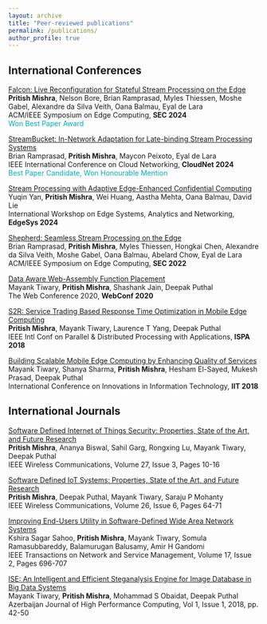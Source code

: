 ```yaml
---
layout: archive
title: "Peer-reviewed publications"
permalink: /publications/
author_profile: true
---
```


## International Conferences

[Falcon: Live Reconfiguration for Stateful Stream Processing on the Edge]()   
**Pritish Mishra**, Nelson Bore, Brian Ramprasad, Myles Thiessen, Moshe Gabel, Alexandre da Silva Veith, Oana Balmau,
Eyal de Lara   
ACM/IEEE Symposium on Edge Computing, **SEC 2024**   
<span style="color:#00adb5">Won Best Paper Award</span>

[StreamBucket: In-Network Adaptation for Late-binding Stream Processing Systems]()  
Brian Ramprasad, **Pritish Mishra**, Maycon Peixoto, Eyal de Lara   
IEEE International Conference on Cloud Networking, **CloudNet 2024**  
<span style="color:#00adb5">Best Paper Candidate, Won Honourable Mention</span>

[Stream Processing with Adaptive Edge-Enhanced Confidential Computing](https://dl.acm.org/doi/abs/10.1145/3642968.3654819)  
Yuqin Yan, **Pritish Mishra**, Wei Huang, Aastha Mehta, Oana Balmau, David Lie  
International Workshop on Edge Systems, Analytics and Networking, **EdgeSys 2024**

[Shepherd: Seamless Stream Processing on the Edge](https://ieeexplore.ieee.org/abstract/document/9996623)  
Brian Ramprasad, **Pritish Mishra**, Myles Thiessen, Hongkai Chen, Alexandre da Silva Veith, Moshe Gabel, Oana Balmau,
Abelard Chow, Eyal de Lara  
ACM/IEEE Symposium on Edge Computing, **SEC 2022**

[Data Aware Web-Assembly Function Placement](https://dl.acm.org/doi/abs/10.1145/3366424.3382670)  
Mayank Tiwary, **Pritish Mishra**, Shashank Jain, Deepak Puthal  
The Web Conference 2020, **WebConf 2020**

[S2R: Service Trading Based Response Time Optimization in Mobile Edge Computing](https://ieeexplore.ieee.org/abstract/document/8672288)  
**Pritish Mishra**, Mayank Tiwary, Laurence T Yang, Deepak Puthal  
IEEE Intl Conf on Parallel & Distributed Processing with Applications, **ISPA 2018**

[Building Scalable Mobile Edge Computing by Enhancing Quality of Services](https://ieeexplore.ieee.org/abstract/document/8605955)  
Mayank Tiwary, Shanya Sharma, **Pritish Mishra**, Hesham El-Sayed, Mukesh Prasad, Deepak Puthal  
International Conference on Innovations in Information Technology, **IIT 2018**

## International Journals

[Software Defined Internet of Things Security: Properties, State of the Art, and Future Research](https://ieeexplore.ieee.org/abstract/document/9116081)  
**Pritish Mishra**, Ananya Biswal, Sahil Garg, Rongxing Lu, Mayank Tiwary, Deepak Puthal  
IEEE Wireless Communications, Volume 27, Issue 3, Pages 10-16

[Software Defined IoT Systems: Properties, State of the Art, and Future Research](https://ieeexplore.ieee.org/abstract/document/8938186)  
**Pritish Mishra**, Deepak Puthal, Mayank Tiwary, Saraju P Mohanty   
IEEE Wireless Communications, Volume 26, Issue 6, Pages 64-71

[Improving End-Users Utility in Software-Defined Wide Area Network Systems](https://ieeexplore.ieee.org/abstract/document/8903453)  
Kshira Sagar Sahoo, **Pritish Mishra**, Mayank Tiwary, Somula Ramasubbareddy, Balamurugan Balusamy, Amir H Gandomi  
IEEE Transactions on Network and Service Management, Volume 17, Issue 2, Pages 696-707

[ISE: An Intelligent and Efficient Steganalysis Engine for Image Database in Big Data Systems](https://azjhpc.org/issua1/paper3.pdf)  
Mayank Tiwary, **Pritish Mishra**, Mohammad S Obaidat, Deepak Puthal   
Azerbaijan Journal of High Performance Computing, Vol 1, Issue 1, 2018, pp. 42-50